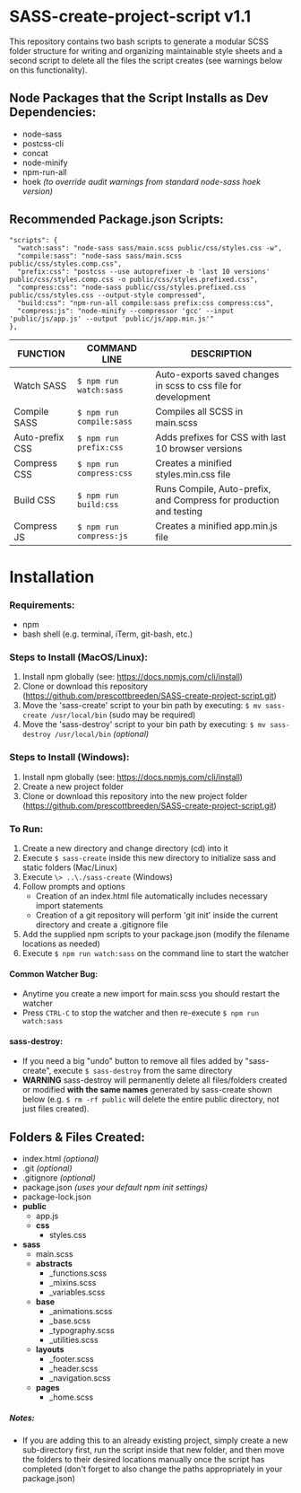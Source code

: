 # SASS-create-project-script v1.1
This repository contains two bash scripts to generate a modular SCSS folder structure for writing and organizing maintainable style sheets and a second script to delete all the files the script creates (see warnings below on this functionality).
       
## Node Packages that the Script Installs as Dev Dependencies:
- node-sass
- postcss-cli
- concat
- node-minify
- npm-run-all
- hoek _(to override audit warnings from standard node-sass hoek version)_

## Recommended Package.json Scripts:
    "scripts": {
      "watch:sass": "node-sass sass/main.scss public/css/styles.css -w",
      "compile:sass": "node-sass sass/main.scss public/css/styles.comp.css",
      "prefix:css": "postcss --use autoprefixer -b 'last 10 versions' public/css/styles.comp.css -o public/css/styles.prefixed.css",
      "compress:css": "node-sass public/css/styles.prefixed.css public/css/styles.css --output-style compressed",
      "build:css": "npm-run-all compile:sass prefix:css compress:css",
      "compress:js": "node-minify --compressor 'gcc' --input 'public/js/app.js' --output 'public/js/app.min.js'"
    },

| FUNCTION          | COMMAND LINE          | DESCRIPTION                                                       |
| ------------------| --------------------- | ----------------------------------------------------------------- |
| Watch SASS        |`$ npm run watch:sass` | Auto-exports saved changes in scss to css file for development    |
| Compile SASS      |`$ npm run compile:sass`| Compiles all SCSS in main.scss                                    |
| Auto-prefix CSS   |`$ npm run prefix:css` | Adds prefixes for CSS with last 10 browser versions               |
| Compress CSS      |`$ npm run compress:css`| Creates a minified styles.min.css file                            |
| Build CSS         |`$ npm run build:css`  | Runs Compile, Auto-prefix, and Compress for production and testing|
| Compress JS       |`$ npm run compress:js`| Creates a minified app.min.js file                                |

# Installation
### Requirements:
  - npm
  - bash shell (e.g. terminal, iTerm, git-bash, etc.)

### Steps to Install (MacOS/Linux):
1. Install npm globally (see: https://docs.npmjs.com/cli/install)
2. Clone or download this repository (https://github.com/prescottbreeden/SASS-create-project-script.git)
3. Move the 'sass-create' script to your bin path by executing: `$ mv sass-create /usr/local/bin` (sudo may be required)
4. Move the 'sass-destroy' script to your bin path by executing: `$ mv sass-destroy /usr/local/bin` _(optional)_

### Steps to Install (Windows):
1. Install npm globally (see: https://docs.npmjs.com/cli/install)
2. Create a new project folder
3. Clone or download this repository into the new project folder (https://github.com/prescottbreeden/SASS-create-project-script.git)

### To Run:
1. Create a new directory and change directory (cd) into it
2. Execute `$ sass-create` inside this new directory to initialize sass and static folders (Mac/Linux)
3. Execute `\> ..\./sass-create` (Windows)
4. Follow prompts and options
    - Creation of an index.html file automatically includes necessary import statements
    - Creation of a git repository will perform 'git init' inside the current directory and create a .gitignore file
5. Add the supplied npm scripts to your package.json (modify the filename locations as needed)
6. Execute `$ npm run watch:sass` on the command line to start the watcher

#### Common Watcher Bug:
- Anytime you create a new import for main.scss you should restart the watcher
- Press `CTRL-C` to stop the watcher and then re-execute `$ npm run watch:sass`

#### sass-destroy:
- If you need a big "undo" button to remove all files added by "sass-create", execute `$ sass-destroy` from the same directory
- **WARNING** sass-destroy will permanently delete all files/folders created or modified **with the same names** generated by sass-create shown below (e.g. `$ rm -rf public` will delete the entire public directory, not just files created).

## Folders & Files Created:
- index.html _(optional)_
- .git _(optional)_
- .gitignore _(optional)_
- package.json _(uses your default npm init settings)_
- package-lock.json  
- **public**  
    - app.js  
    - **css**  
        - styles.css  
- **sass**
    - main.scss
    - **abstracts**  
        - _functions.scss  
        - _mixins.scss  
        - _variables.scss  
    - **base**  
        - _animations.scss  
        - _base.scss  
        - _typography.scss  
        - _utilities.scss  
    - **layouts**  
        - _footer.scss  
        - _header.scss  
        - _navigation.scss  
    - **pages**  
        - _home.scss

##### Notes:
- If you are adding this to an already existing project, simply create a new sub-directory first, run the script inside that new folder, and then move the folders to their desired locations manually once the script has completed (don't forget to also change the paths appropriately in your package.json)
